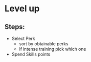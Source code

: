 # Level up 

## Steps: 
- Select Perk
    - sort by obtainable perks 
    - If intense training pick which one
- Spend Skills points